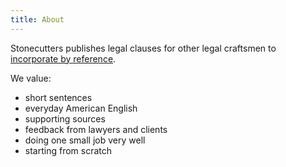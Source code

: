 ```yaml
---
title: About
---
```


Stonecutters publishes legal clauses for other legal craftsmen to [incorporate by reference](/how-to).

We value:
- short sentences
- everyday American English
- supporting sources
- feedback from lawyers and clients
- doing one small job very well
- starting from scratch

